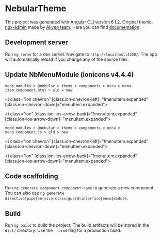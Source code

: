 # NebularTheme

This project was generated with [Angular CLI](https://github.com/angular/angular-cli) version 6.1.2. 
Original theme: [ngx-admin](http://akveo.com/ngx-admin) made by [Akveo team](https://github.com/akveo/ngx-admin/). 
Here you can find [documentation](https://akveo.github.io/nebular/docs/getting-started/what-is-nebular).

## Development server

Run `ng serve` for a dev server. Navigate to `http://localhost:4200/`. The app will automatically reload if you change any of the source files.

## Update NbMenuModule (ionicons v4.4.4)

`mode_modules > @nebular > theme > components > menu > menu-item.component.html > old > new`

<i class="ion chevron" [class.ion-chevron-left]="!menuItem.expanded" [class.ion-chevron-down]="menuItem.expanded"></i>

<i class="ion" [class.ion-ios-arrow-back]="!menuItem.expanded" [class.ion-ios-arrow-down]="menuItem.expanded"></i>

`mode_modules > @nebular > theme > components > menu > menu.component.js > old > new`

<i class=\"ion chevron\" [class.ion-chevron-left]=\"!menuItem.expanded\" [class.ion-chevron-down]=\"menuItem.expanded\"></i>

<i class=\"ion\" [class.ion-ios-arrow-back]=\"!menuItem.expanded\" [class.ion-ios-arrow-down]=\"menuItem.expanded\"></i>

## Code scaffolding

Run `ng generate component component-name` to generate a new component. You can also use `ng generate directive|pipe|service|class|guard|interface|enum|module`.

## Build

Run `ng build` to build the project. The build artifacts will be stored in the `dist/` directory. Use the `--prod` flag for a production build.
